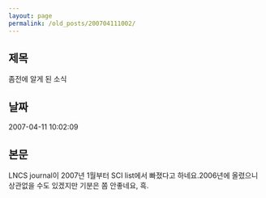 ```yaml
---
layout: page
permalink: /old_posts/200704111002/
---
```


## 제목
좀전에 알게 된 소식

## 날짜
2007-04-11 10:02:09

## 본문
LNCS journal이 2007년 1월부터 SCI list에서 빠졌다고 하네요.2006년에 올렸으니 상관없을 수도 있겠지만 기분은 쫌 안좋네요, 흑.